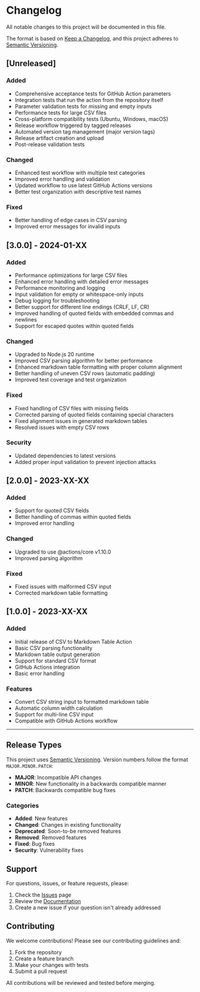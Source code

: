 # Changelog

All notable changes to this project will be documented in this file.

The format is based on [Keep a Changelog](https://keepachangelog.com/en/1.0.0/),
and this project adheres to [Semantic Versioning](https://semver.org/spec/v2.0.0.html).

## [Unreleased]

### Added
- Comprehensive acceptance tests for GitHub Action parameters
- Integration tests that run the action from the repository itself
- Parameter validation tests for missing and empty inputs
- Performance tests for large CSV files
- Cross-platform compatibility tests (Ubuntu, Windows, macOS)
- Release workflow triggered by tagged releases
- Automated version tag management (major version tags)
- Release artifact creation and upload
- Post-release validation tests

### Changed
- Enhanced test workflow with multiple test categories
- Improved error handling and validation
- Updated workflow to use latest GitHub Actions versions
- Better test organization with descriptive test names

### Fixed
- Better handling of edge cases in CSV parsing
- Improved error messages for invalid inputs

## [3.0.0] - 2024-01-XX

### Added
- Performance optimizations for large CSV files
- Enhanced error handling with detailed error messages
- Performance monitoring and logging
- Input validation for empty or whitespace-only inputs
- Debug logging for troubleshooting
- Better support for different line endings (CRLF, LF, CR)
- Improved handling of quoted fields with embedded commas and newlines
- Support for escaped quotes within quoted fields

### Changed
- Upgraded to Node.js 20 runtime
- Improved CSV parsing algorithm for better performance
- Enhanced markdown table formatting with proper column alignment
- Better handling of uneven CSV rows (automatic padding)
- Improved test coverage and test organization

### Fixed
- Fixed handling of CSV files with missing fields
- Corrected parsing of quoted fields containing special characters
- Fixed alignment issues in generated markdown tables
- Resolved issues with empty CSV rows

### Security
- Updated dependencies to latest versions
- Added proper input validation to prevent injection attacks

## [2.0.0] - 2023-XX-XX

### Added
- Support for quoted CSV fields
- Better handling of commas within quoted fields
- Improved error handling

### Changed
- Upgraded to use @actions/core v1.10.0
- Improved parsing algorithm

### Fixed
- Fixed issues with malformed CSV input
- Corrected markdown table formatting

## [1.0.0] - 2023-XX-XX

### Added
- Initial release of CSV to Markdown Table Action
- Basic CSV parsing functionality
- Markdown table output generation
- Support for standard CSV format
- GitHub Actions integration
- Basic error handling

### Features
- Convert CSV string input to formatted markdown table
- Automatic column width calculation
- Support for multi-line CSV input
- Compatible with GitHub Actions workflow

---

## Release Types

This project uses [Semantic Versioning](https://semver.org/). Version numbers follow the format `MAJOR.MINOR.PATCH`:

- **MAJOR**: Incompatible API changes
- **MINOR**: New functionality in a backwards compatible manner
- **PATCH**: Backwards compatible bug fixes

### Categories

- **Added**: New features
- **Changed**: Changes in existing functionality
- **Deprecated**: Soon-to-be removed features
- **Removed**: Removed features
- **Fixed**: Bug fixes
- **Security**: Vulnerability fixes

## Support

For questions, issues, or feature requests, please:

1. Check the [Issues](https://github.com/petems/csv-to-md-table-action/issues) page
2. Review the [Documentation](README.md)
3. Create a new issue if your question isn't already addressed

## Contributing

We welcome contributions! Please see our contributing guidelines and:

1. Fork the repository
2. Create a feature branch
3. Make your changes with tests
4. Submit a pull request

All contributions will be reviewed and tested before merging.